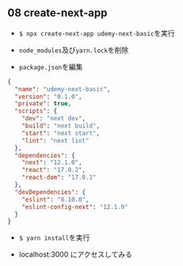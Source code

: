 ## 08 create-next-app

- `$ npx create-next-app udemy-next-basic`を実行<br>

* `node_modules`及び`yarn.lock`を削除<br>

- `package.json`を編集<br>

```json:package.json
{
  "name": "udemy-next-basic",
  "version": "0.1.0",
  "private": true,
  "scripts": {
    "dev": "next dev",
    "build": "next build",
    "start": "next start",
    "lint": "next lint"
  },
  "dependencies": {
    "next": "12.1.0",
    "react": "17.0.2",
    "react-dom": "17.0.2"
  },
  "devDependencies": {
    "eslint": "8.10.0",
    "eslint-config-next": "12.1.0"
  }
}
```

- `$ yarn install`を実行<br>

* localhost:3000 にアクセスしてみる<br>
